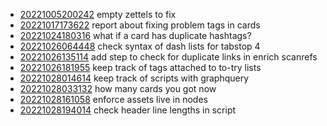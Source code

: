 - [20221005200242](/zet/20221005200242/README.md) empty zettels to fix
- [20221017173622](/zet/20221017173622/README.md) report about fixing problem tags in cards
- [20221024180316](/zet/20221024180316/README.md) what if a card has duplicate hashtags?
- [20221026064448](/zet/20221026064448/README.md) check syntax of dash lists for tabstop 4
- [20221026135114](/zet/20221026135114/README.md) add step to check for duplicate links in enrich scanrefs
- [20221026181955](/zet/20221026181955/README.md) keep track of tags attached to to-try lists
- [20221028014614](/zet/20221028014614/README.md) keep track of scripts with graphquery
- [20221028033132](/zet/20221028033132/README.md) how many cards you got now
- [20221028161058](/zet/20221028161058/README.md) enforce assets live in nodes
- [20221028194014](/zet/20221028194014/README.md) check header line lengths in script

